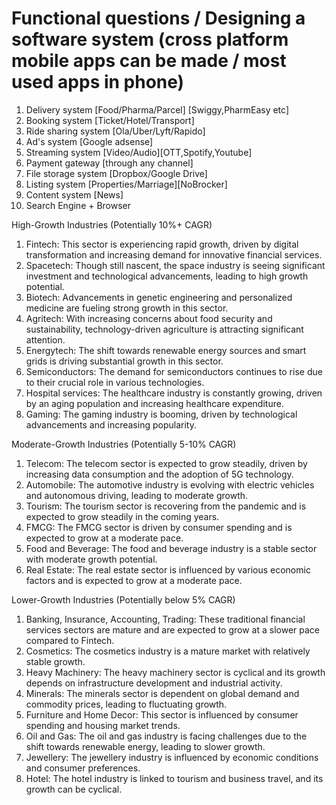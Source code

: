 # Functional questions / Designing a software system (cross platform mobile apps can be made / most used apps in phone)

1) Delivery system [Food/Pharma/Parcel] [Swiggy,PharmEasy etc]
2) Booking system [Ticket/Hotel/Transport]
3) Ride sharing system [Ola/Uber/Lyft/Rapido]
4) Ad's system [Google adsense]
5) Streaming system [Video/Audio][OTT,Spotify,Youtube]
6) Payment gateway [through any channel]
7) File storage system [Dropbox/Google Drive]
8) Listing system [Properties/Marriage][NoBrocker]
9) Content system [News]
10) Search Engine + Browser

High-Growth Industries (Potentially 10%+ CAGR)

1) Fintech: This sector is experiencing rapid growth, driven by digital transformation and increasing demand for innovative financial services.
2) Spacetech: Though still nascent, the space industry is seeing significant investment and technological advancements, leading to high growth potential.
3) Biotech: Advancements in genetic engineering and personalized medicine are fueling strong growth in this sector.
4) Agritech: With increasing concerns about food security and sustainability, technology-driven agriculture is attracting significant attention.
5) Energytech: The shift towards renewable energy sources and smart grids is driving substantial growth in this sector.
6) Semiconductors: The demand for semiconductors continues to rise due to their crucial role in various technologies.
7) Hospital services: The healthcare industry is constantly growing, driven by an aging population and increasing healthcare expenditure.
8) Gaming: The gaming industry is booming, driven by technological advancements and increasing popularity.

Moderate-Growth Industries (Potentially 5-10% CAGR)

1) Telecom: The telecom sector is expected to grow steadily, driven by increasing data consumption and the adoption of 5G technology.
2) Automobile: The automotive industry is evolving with electric vehicles and autonomous driving, leading to moderate growth.
3) Tourism: The tourism sector is recovering from the pandemic and is expected to grow steadily in the coming years.
4) FMCG: The FMCG sector is driven by consumer spending and is expected to grow at a moderate pace.
5) Food and Beverage: The food and beverage industry is a stable sector with moderate growth potential.
6) Real Estate: The real estate sector is influenced by various economic factors and is expected to grow at a moderate pace.

Lower-Growth Industries (Potentially below 5% CAGR)

1) Banking, Insurance, Accounting, Trading: These traditional financial services sectors are mature and are expected to grow at a slower pace compared to Fintech.
2) Cosmetics: The cosmetics industry is a mature market with relatively stable growth.
3) Heavy Machinery: The heavy machinery sector is cyclical and its growth depends on infrastructure development and industrial activity.
4) Minerals: The minerals sector is dependent on global demand and commodity prices, leading to fluctuating growth.
5) Furniture and Home Decor: This sector is influenced by consumer spending and housing market trends.
6) Oil and Gas: The oil and gas industry is facing challenges due to the shift towards renewable energy, leading to slower growth.
7) Jewellery: The jewellery industry is influenced by economic conditions and consumer preferences.
8) Hotel: The hotel industry is linked to tourism and business travel, and its growth can be cyclical.

